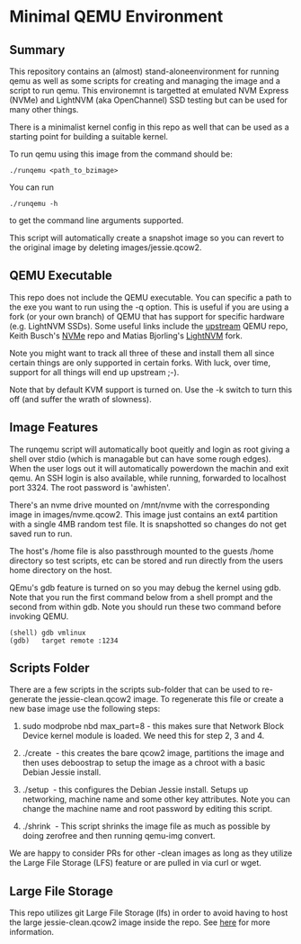 # Minimal QEMU Environment

## Summary

This repository contains an (almost) stand-aloneenvironment for
running qemu as well as some scripts for creating and managing the
image and a script to run qemu. This environemnt is targetted at
emulated NVM Express (NVMe) and LightNVM (aka OpenChannel) SSD testing
but can be used for many other things.

There is a minimalist kernel config in this repo as well that can be used as
a starting point for building a suitable kernel.

To run qemu using this image from the command should be:

```
./runqemu <path_to_bzimage>
```

You can run
```
./runqemu -h
```
to get the command line arguments supported.

This script will automatically create a snapshot image so you can revert
to the original image by deleting images/jessie.qcow2.

## QEMU Executable

This repo does not include the QEMU executable. You can specific a
path to the exe you want to run using the -q option. This is useful if
you are using a fork (or your own branch) of QEMU that has support for
specific hardware (e.g. LightNVM SSDs). Some useful links include the
[upstream](http://git.qemu-project.org/qemu.git) QEMU repo, Keith
Busch's [NVMe](git://git.infradead.org/users/kbusch/qemu-nvme.git)
repo and Matias Bjorling's
[LightNVM](https://github.com/OpenChannelSSD/qemu-nvme) fork.

Note you might want to track all three of these and install them all
since certain things are only supported in certain forks. With luck,
over time, support for all things will end up upstream ;-).

Note that by default KVM support is turned on. Use the -k switch to
turn this off (and suffer the wrath of slowness).

## Image Features

The runqemu script will automatically boot queitly and login as root
giving a shell over stdio (which is managable but can have some rough
edges). When the user logs out it will automatically powerdown the
machin and exit qemu. An SSH login is also available, while running,
forwarded to localhost port 3324. The root password is 'awhisten'.

There's an nvme drive mounted on /mnt/nvme with the corresponding
image in images/nvme.qcow2. This image just contains an ext4 partition
with a single 4MB random test file. It is snapshotted so changes do not
get saved run to run.

The host's /home file is also passthrough mounted to the guests /home
directory so test scripts, etc can be stored and run directly from the
users home directory on the host.

QEmu's gdb feature is turned on so you may debug the kernel using
gdb. Note that you run the first command below from a shell prompt and
the second from within gdb. Note you should run these two command
before invoking QEMU.

```
(shell) gdb vmlinux
(gdb)   target remote :1234
```
## Scripts Folder

There are a few scripts in the scripts sub-folder that can be used to
re-generate the jessie-clean.qcow2 image. To regenerate this file or
create a new base image use the following steps:

   1. sudo modprobe nbd max_part=8 - this makes sure that Network
   Block Device kernel module is loaded. We need this for step 2, 3
   and 4.

   2. ./create <image name> - this creates the bare qcow2 image,
   partitions the image and then uses deboostrap to setup the image as
   a chroot with a basic Debian Jessie install.

   3. ./setup <image name> - this configures the Debian Jessie
   install. Setups up networking, machine name and some other key
   attributes. Note you can change the machine name and root password
   by editing this script.

   4. ./shrink <image name> - This script shrinks the image file as
   much as possible by doing zerofree and then running qemu-img
   convert.

We are happy to consider PRs for other -clean images as long as they
utilize the Large File Storage (LFS) feature or are pulled in via curl
or wget.

## Large File Storage

This repo utilizes git Large File Storage (lfs) in order to avoid
having to host the large jessie-clean.qcow2 image inside the repo. See
[here](https://git-lfs.github.com/) for more information.
